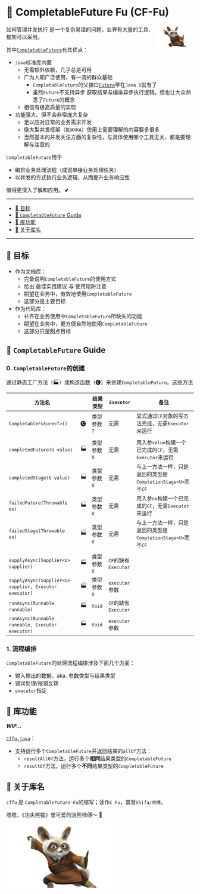 # 🦝 CompletableFuture Fu (CF-Fu)

<img src="docs/shifu1.png" width="20%" alt="shifu" align="right" />

如何管理并发执行 是一个复杂易错的问题，业界有大量的工具、框架可以采用。

其中[`CompletableFuture`](https://docs.oracle.com/en/java/javase/17/docs/api/java.base/java/util/concurrent/CompletableFuture.html)有其优点：

- `Java`标准库内置
  - 无需额外依赖，几乎总是可用
  - 广为人知广泛使用，有一流的群众基础
    - `CompletableFuture`的父接口[`Future`](https://docs.oracle.com/en/java/javase/17/docs/api/java.base/java/util/concurrent/Future.html)早在`Java 5`就有了
    - 虽然`Future`不支持异步 获取结果与编排异步执行逻辑，但也让大众熟悉了`Future`的概念
  - 相信有极高质量的实现
- 功能强大、但不会非常庞大复杂
  - 足以应对日常的业务需求开发
  - 像大型并发框架（如`AKKA`）使用上需要理解的内容要多很多
  - 当然基本的并发关注方面的复杂性，与具体使用哪个工具无关，都是要理解与注意的

`CompletableFuture`用于

- 编排业务处理流程（或说串接业务处理任务）
- 以并发的方式执行业务逻辑，从而提升业务响应性

值得更深入了解和应用。 💕

--------------------------------------------------------------------------------

<!-- START doctoc generated TOC please keep comment here to allow auto update -->
<!-- DON'T EDIT THIS SECTION, INSTEAD RE-RUN doctoc TO UPDATE -->

- [🎯 目标](#-%E7%9B%AE%E6%A0%87)
- [🐶 `CompletableFuture` Guide](#-completablefuture-guide)
- [🔧 库功能](#-%E5%BA%93%E5%8A%9F%E8%83%BD)
- [👋 关于库名](#-%E5%85%B3%E4%BA%8E%E5%BA%93%E5%90%8D)

<!-- END doctoc generated TOC please keep comment here to allow auto update -->

--------------------------------------------------------------------------------

## 🎯 目标

- 作为文档库：
  - 完备说明`CompletableFuture`的使用方式
  - 给出 最佳实践建议 与 使用陷阱注意
  - 期望在业务中，有效地使用`CompletableFuture`
  - 这部分是主要目标
- 作为代码库：
  - 补齐在业务使用中`CompletableFuture`所缺失的功能
  - 期望在业务中，更方便自然地使用`CompletableFuture`
  - 这部分只是甜点目标

## 🐶 `CompletableFuture` Guide

### 0. `CompletableFuture`的创建

通过静态工厂方法（🏭）或构造函数（🅒）来创建`CompletableFuture`。这些方法

| 方法名                                                    |     | 结果类型    | `Executor`        | 备注                                         |
|--------------------------------------------------------|-----|---------|-------------------|--------------------------------------------|
| `CompletableFuture<T>()`                               | 🅒  | 类型参数`T` | 无需                | 显式通过`CF`对象的写方法完成，无需`Executor`来运行           |
|                                                        |     |         |                   |                                            |
| `completedFuture(U value)`                             | 🏭  | 类型参数`U` | 无需                | 用入参`value`构建一个已完成的`CF`，无需`Executor`来运行     |
| `completedStage(U value)`                              | 🏭  | 类型参数`U` | 无需                | 与上一方法一样，只是返回的类型是`CompletionStage<U>`而不`CF` |
| `failedFuture(Throwable ex)`                           | 🏭  | 类型参数`U` | 无需                | 用入参`ex`构建一个已完成的`CF`，无需`Executor`来运行        |
| `failedStage(Throwable ex)`                            | 🏭  | 类型参数`U` | 无需                | 与上一方法一样，只是返回的类型是`CompletionStage<U>`而不`CF` |
|                                                        |     |         |                   |                                            |
| `supplyAsync(Supplier<U> supplier)`                    | 🏭  | 类型参数`U` | `CF`的缺省`Executor` |                                            |
| `supplyAsync(Supplier<U> supplier, Executor executor)` | 🏭  | 类型参数`U` | `executor`参数      |                                            |
| `runAsync(Runnable runnable)`                          | 🏭  | `Void`  | `CF`的缺省`Executor` |                                            |
| `runAsync(Runnable runnable, Executor executor)`       | 🏭  | `Void`  | `executor`参数      |                                            |

### 1. 流程编排

`CompletableFuture`的处理流程编排涉及下面几个方面：

- 输入输出的数据，aka. 参数类型与结果类型
- 错误处理/报错反馈
- `executor`指定

## 🔧 库功能

**_WIP..._**

[`Cffu.java`](src/main/java/io/foldright/cffu/Cffu.java)：

- 支持运行多个`CompletableFuture`并返回结果的`allOf`方法：
  - `resultAllOf`方法，运行多个**相同**结果类型的`CompletableFuture`
  - `resultOf`方法，运行多个**不同**结果类型的`CompletableFuture`

## 👋 关于库名

`cffu` 是 `CompletableFuture-Fu`的缩写；读作`C Fu`，谐音`Shifu/师傅`。

嗯嗯，《功夫熊猫》里可爱的浣熊师傅～ 🦝

<img src="docs/shifu1.png" width="300" alt="shifu" />
